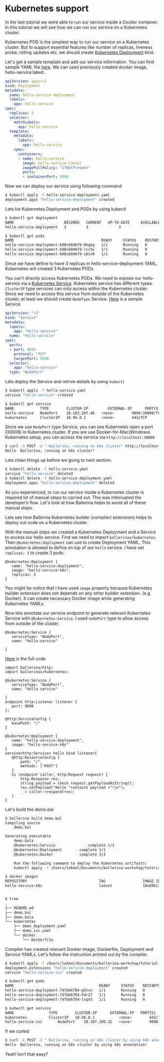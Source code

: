 # Kubernetes support

In the last tutorial we were able to run our service inside a Docker container. In this tutorial we will see how we can run our service on a Kubernetes cluster.

Kubernetes POD is the simplest way to run our service on a Kubernetes cluster. But to support essential features like number of replicas,  liveness probe, rolling updates etc, we should create [Kubernetes Deployment](https://kubernetes.io/docs/concepts/workloads/controllers/deployment/) kind.  

Let's get a sample template and add our service information. You can find sample YAML file [here](./k8s/hello-service-deployment.yaml). We can used previously created docker image, hello-service:latest. 

```YAML
apiVersion: apps/v1
kind: Deployment
metadata:
  name: hello-service-deployment
  labels:
    app: hello-service
spec:
  replicas: 3
  selector:
    matchLabels:
      app: hello-service
  template:
    metadata:
      labels:
        app: hello-service
    spec:
      containers:
      - name: hello-service
        image: hello-service:latest
        imagePullPolicy: "IfNotPresent"
        ports:
        - containerPort: 9090
```

Now we can deploy our service using following command

```bash
$ kubectl apply -f hello-service-deployment.yaml 
deployment.apps "hello-service-deployment" created
```

Lets list Kubernetes Deployment and PODs by using kubectl

```bash
$ kubectl get deployment
NAME                       DESIRED   CURRENT   UP-TO-DATE     AVAILABLE  	 AGE
hello-service-deployment   3         3         		3                  3         	 3m

$ kubectl get pods
NAME                                        READY     STATUS    RESTARTS   AGE
hello-service-deployment-688c6846f9-8kgkq   1/1       Running   0          10s
hello-service-deployment-688c6846f9-lcr5x   1/1       Running   0          10s
hello-service-deployment-688c6846f9-s6sn9   1/1       Running   0          10s
```

Since we have define to have 3 replicas in hello-service-deployment YAML, Kubernetes will created 3 Kubernetes PODs. 

You can’t directly access Kubernetes PODs. We need to expose our hello-service via a [Kubernetes Service](https://kubernetes.io/docs/concepts/services-networking/service/). Kubernetes service has different types.  `ClusterIP` type services can only access within the Kubernetes cluster. Since we need to access this service from outside of the Kubernetes cluster, at least we should create `NodeType` Service. [Here](./k8s/hello-service.yaml) is a sample Service


```YAML
apiVersion: "v1"
kind: "Service"
metadata:
  labels:
    app: "hello-service"
  name: "hello-service"
spec:
  ports:
  - port: 9090
    protocol: "TCP"
    targetPort: 9090
  selector:
    app: "hello-service"
  type: "NodePort"
```

Lets deploy the Service and retrive details by using `kubectl`


```bash
$ kubectl apply -f hello-service.yaml 
service "hello-service" created
```

```bash
$ kubectl get service
NAME            TYPE        CLUSTER-IP         EXTERNAL-IP   	PORT(S)          	AGE
hello-service   NodePort    10.103.207.46   <none>        9090:30008/TCP   33m
kubernetes      ClusterIP   10.96.0.1       <none>        443/TCP          33d
```

Since we use `NodePort` type Service, you can see Kubernetes open a port (30008) in Kubernetes cluster. If you are use Docker-for-Mac(Windows) Kubernetes setup, you can access the service via `http://localhost:30008`

```bash
$ curl -X POST -d " Ballerina, running on k8s cluster" http://localhost:30008/
Hello  Ballerina, running on k8s cluster!
```
Lets clean things up before we going to next section.

```bash
$ kubectl delete -f hello-service.ymal
service "hello-service" deleted
$ kubectl delete -f hello-service-deployment.yaml
deployment.apps "hello-service-deployment" deleted
```

As you experienced, to run our service inside a Kubernetes cluster is required lot of manual steps to carried out.  This was interrupted the developer’s flow. Let's look at how Ballerina helps to avoid all of these manual steps.

Lets see how Ballerina Kubernetes builder (compiler) extensions helps to deploy out code on a Kubernetes cluster.

With the manual steps we created a Kubernetes Deployment and a Service to access our hello service. First we need to import `ballerinax/kubernetes`. Then `@kubernetes:Deployment` can use to create Deployment YAML.  This annotation is allowed to define on top of our `hello` service.  I have set `replicas: 3` to create 3 pods.

```ballerina
@kubernetes:Deployment {
   name: "hello-service-deployment",
   image: "hello-service-k8s",
   replicas: 3
}
```
You might be notice that I have used `image` property because Kubernetes builder extension does not depends on any other builder extension. (e.g Docker). It can create necessary Docker image while generating Kubernetes YAMLs

Now lets annotate our service endpoint to generate relevant Kubernetes Service with `@kubernetes:Service`. I used `nodePort` type to allow access from outside of the cluster.

```ballerina
@kubernetes:Service {
   serviceType: "NodePort",
   name: "hello-service"

}
``` 

[Here](./demo.bal) is the full code

```ballerina
import ballerina/http;
import ballerinax/kubernetes;

@kubernetes:Service {
   serviceType: "NodePort",
   name: "hello-service"

}
endpoint http:Listener listener {
   port: 9090
};

@http:ServiceConfig {
   basePath: "/"
}

@kubernetes:Deployment {
   name: "hello-service-deployment",
   image: "hello-service-k8s"
}
service<http:Service> hello bind listener{
   @http:ResourceConfig {
       path: "/",
       methods: ["POST"]
   }
   hi (endpoint caller, http:Request request) {
       http:Response res;
       string payload = check request.getPayloadAsString();
       res.setPayload("Hello "+untaint payload +"!\n");
       _ = caller->respond(res);
   }
}
```

Let's build the demo.bal

```bash
$ ballerina build demo.bal 
Compiling source
    demo.bal

Generating executable
    demo.balx
	@kubernetes:Service 			- complete 1/1
	@kubernetes:Deployment 		- complete 1/1
	@kubernetes:Docker 			- complete 3/3 

	Run the following command to deploy the Kubernetes artifacts: 
	kubectl apply -f /Users/lakmal/Documents/ballerina-workshop/tutorial-04/kubernetes/
```
```bash
$ docker images
REPOSITORY                                 TAG                 IMAGE ID            CREATED             SIZE
hello-service-k8s                          latest              18a89b138ec0        6 minutes ago       127MB


$ tree
.
├── README.md
├── demo.bal
├── demo.balx
└── kubernetes
    ├── demo_deployment.yaml
    ├── demo_svc.yaml
    └── docker
        └── Dockerfile
```

Compiler has created relevant Docker image, Dockerfile, Deployment and Service YAMLs. Let's follow the instruction printed out by the compiler.

```bash
$ kubectl apply -f /Users/lakmal/Documents/ballerina-workshop/tutorial-04/kubernetes/
deployment.extensions "hello-service-deployment" created
service "hello-service-svc" created
```
```bash
$ kubectl get pods
NAME                                       READY     STATUS    RESTARTS   AGE
hello-service-deployment-74fbb6784-g5tvn   1/1       Running   0          7s
hello-service-deployment-74fbb6784-hdr27   1/1       Running   0          7s
hello-service-deployment-74fbb6784-lsqn5   1/1       Running   0          7s

$ kubectl get service
NAME           		TYPE        CLUSTER-IP      EXTERNAL-IP   PORT(S)          AGE
kubernetes     		ClusterIP   10.96.0.1       	<none>        443/TCP          33d
hello-service-svc   	NodePort    10.107.109.32   <none>        9090:30621/TCP   33s
```

If we curled

```bash
$ curl -X POST -d " Ballerina, running on k8s cluster by using k8s annotation" http://localhost:30621/
Hello  Ballerina, running on k8s cluster by using k8s annotation!
```

Yeah! Isn’t that easy?

